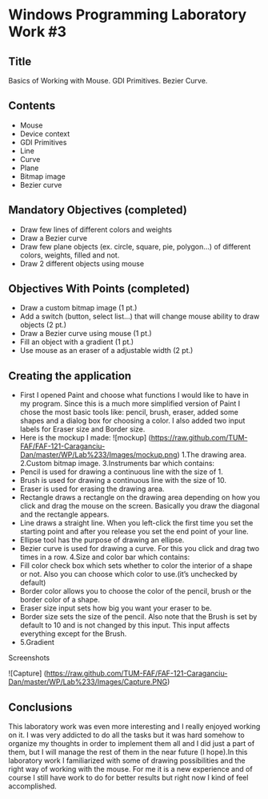 Windows Programming Laboratory Work #3
======================================

Title
-----
Basics of Working with Mouse. GDI Primitives. Bezier Curve.

Contents
--------
-	Mouse
-	Device context
-	GDI Primitives
-	Line
-	Curve
-	Plane
-	Bitmap image
-	Bezier curve

Mandatory Objectives (completed)
--------------------------------
-	Draw few lines of different colors and weights
-	Draw a Bezier curve
-	Draw few plane objects (ex. circle, square, pie, polygon...) of different colors, weights, filled and not.
-	Draw 2 different objects using mouse

Objectives With Points (completed)
----------------------------------
-	Draw a custom bitmap image (1 pt.)
-	Add a switch (button, select list...) that will change mouse ability to draw objects (2 pt.)
-	Draw a Bezier curve using mouse (1 pt.)
-	Fill an object with a gradient (1 pt.)
-	Use mouse as an eraser of a adjustable width (2 pt.)

Creating the application
--------------------------
-	First I opened Paint and choose what functions I would like to have in my program. Since this is a much  more simplified version of Paint I chose the most basic tools like: pencil, brush, eraser, added some shapes and a dialog box for choosing a color. I also added two input labels for Eraser size and Border size.
-	Here is the mockup I made:
![mockup] (https://raw.github.com/TUM-FAF/FAF-121-Caraganciu-Dan/master/WP/Lab%233/Images/mockup.png)
1.The drawing area. 
2.Custom bitmap image. 
3.Instruments bar which contains:
-	Pencil is used for drawing a continuous line with the size of 1.
-	Brush is used for drawing a continuous line with the size of 10.
-	Eraser is used for erasing the drawing area.
-	Rectangle draws a rectangle on the drawing area depending on how you click and drag the mouse on the screen. Basically you draw the diagonal and the rectangle appears. 
-	Line draws a straight line. When you left-click the first time you set the starting point and after you release you set the end point of your line.
-	Ellipse tool has the purpose of drawing an ellipse.
-	Bezier curve is used for drawing a curve. For this you click and drag two times in a row. 
4.Size and color bar which contains:
-	Fill color check box which sets whether to color the interior of a shape or not. Also you can choose which color to use.(it’s unchecked by default)
-	Border color allows you to choose the color of the pencil, brush or the border color of a shape.
-	Eraser size input sets how big you want your eraser to be.
-	Border size sets the size of the pencil. Also note that the Brush is set by default to 10 and is not changed by this input. This input affects everything except for the Brush.   
-	5.Gradient


Screenshots

![Capture] (https://raw.github.com/TUM-FAF/FAF-121-Caraganciu-Dan/master/WP/Lab%233/Images/Capture.PNG)

Conclusions
--------------------------
This laboratory work was even more interesting and I really enjoyed working on it. I was very addicted to do all the tasks but it was hard somehow to organize my thoughts in order to implement them all and I did just a part of them, but I will manage the rest of them in the near future (I hope).In this laboratory work I familiarized with some of drawing possibilities and the right way of working with the mouse. For me it is a new experience and of course I still have work to do for better results but right now I kind of feel accomplished. 
